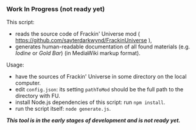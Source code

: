 ### Work In Progress (not ready yet)

This script:
- reads the source code of Frackin' Universe mod ( https://github.com/sayterdarkwynd/FrackinUniverse ),
- generates human-readable documentation of all found materials (e.g. *Iodine* or *Gold Bar*) (in MediaWiki markup format).

Usage:
- have the sources of Frackin' Universe in some directory on the local computer.
- edit `config.json`: its setting `pathToMod` should be the full path to the directory with FU.
- install Node.js dependencies of this script: run `npm install`.
- run the script itself: `node generate.js`.

***This tool is in the early stages of development and is not ready yet.***
